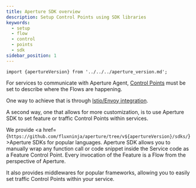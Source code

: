 ```yaml
---
title: Aperture SDK overview
description: Setup Control Points using SDK libraries
keywords:
  - setup
  - flow
  - control
  - points
  - sdk
sidebar_position: 1
---
```


```mdx-code-block
import {apertureVersion} from '../../../aperture_version.md';
```

For services to communicate with Aperture Agent, [Control Points][flow-control]
must be set to describe where the Flows are happening.

One way to achieve that is through [Istio/Envoy integration][istio].

A second way, one that allows for more customization, is to use Aperture SDK to
set feature or traffic Control Points within services.

We provide <a
href={`https://github.com/fluxninja/aperture/tree/v${apertureVersion}/sdks/`}>Aperture
SDKs</a> for popular languages. Aperture SDK allows you to manually wrap any
function call or code snippet inside the Service code as a Feature Control
Point. Every invocation of the Feature is a Flow from the perspective of
Aperture.

It also provides middlewares for popular frameworks, allowing you to easily set
traffic Control Points within your service.

[flow-control]: /concepts/flow-control/flow-control.md
[istio]: /get-started/flow-control/envoy/istio.md
